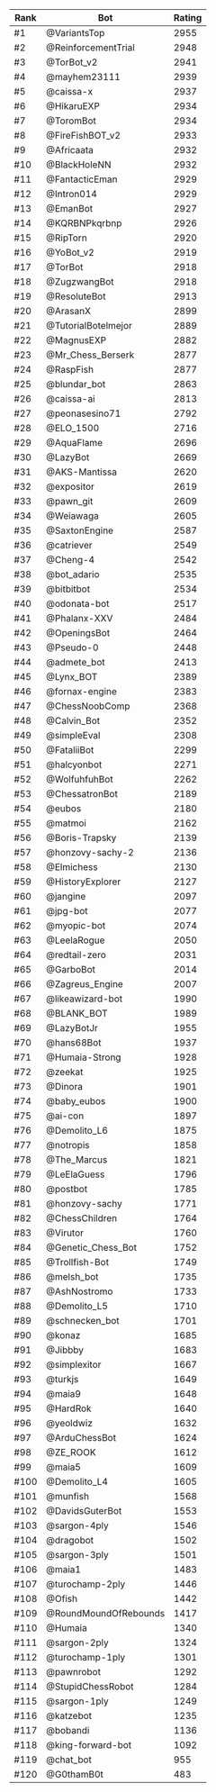 Rank|Bot|Rating
---|---|---
#1|@VariantsTop|2955
#2|@ReinforcementTrial|2948
#3|@TorBot_v2|2941
#4|@mayhem23111|2939
#5|@caissa-x|2937
#6|@HikaruEXP|2934
#7|@ToromBot|2934
#8|@FireFishBOT_v2|2933
#9|@Africaata|2932
#10|@BlackHoleNN|2932
#11|@FantacticEman|2929
#12|@Intron014|2929
#13|@EmanBot|2927
#14|@KQRBNPkqrbnp|2926
#15|@RipTorn|2920
#16|@YoBot_v2|2919
#17|@TorBot|2918
#18|@ZugzwangBot|2918
#19|@ResoluteBot|2913
#20|@ArasanX|2899
#21|@TutorialBotelmejor|2889
#22|@MagnusEXP|2882
#23|@Mr_Chess_Berserk|2877
#24|@RaspFish|2877
#25|@blundar_bot|2863
#26|@caissa-ai|2813
#27|@peonasesino71|2792
#28|@ELO_1500|2716
#29|@AquaFlame|2696
#30|@LazyBot|2669
#31|@AKS-Mantissa|2620
#32|@expositor|2619
#33|@pawn_git|2609
#34|@Weiawaga|2605
#35|@SaxtonEngine|2587
#36|@catriever|2549
#37|@Cheng-4|2542
#38|@bot_adario|2535
#39|@bitbitbot|2534
#40|@odonata-bot|2517
#41|@Phalanx-XXV|2484
#42|@OpeningsBot|2464
#43|@Pseudo-0|2448
#44|@admete_bot|2413
#45|@Lynx_BOT|2389
#46|@fornax-engine|2383
#47|@ChessNoobComp|2368
#48|@Calvin_Bot|2352
#49|@simpleEval|2308
#50|@FataliiBot|2299
#51|@halcyonbot|2271
#52|@WolfuhfuhBot|2262
#53|@ChessatronBot|2189
#54|@eubos|2180
#55|@matmoi|2162
#56|@Boris-Trapsky|2139
#57|@honzovy-sachy-2|2136
#58|@Elmichess|2130
#59|@HistoryExplorer|2127
#60|@jangine|2097
#61|@jpg-bot|2077
#62|@myopic-bot|2074
#63|@LeelaRogue|2050
#64|@redtail-zero|2031
#65|@GarboBot|2014
#66|@Zagreus_Engine|2007
#67|@likeawizard-bot|1990
#68|@BLANK_BOT|1989
#69|@LazyBotJr|1955
#70|@hans68Bot|1937
#71|@Humaia-Strong|1928
#72|@zeekat|1925
#73|@Dinora|1901
#74|@baby_eubos|1900
#75|@ai-con|1897
#76|@Demolito_L6|1875
#77|@notropis|1858
#78|@The_Marcus|1821
#79|@LeElaGuess|1796
#80|@postbot|1785
#81|@honzovy-sachy|1771
#82|@ChessChildren|1764
#83|@Virutor|1760
#84|@Genetic_Chess_Bot|1752
#85|@Trollfish-Bot|1749
#86|@melsh_bot|1735
#87|@AshNostromo|1733
#88|@Demolito_L5|1710
#89|@schnecken_bot|1701
#90|@konaz|1685
#91|@Jibbby|1683
#92|@simplexitor|1667
#93|@turkjs|1649
#94|@maia9|1648
#95|@HardRok|1640
#96|@yeoldwiz|1632
#97|@ArduChessBot|1624
#98|@ZE_ROOK|1612
#99|@maia5|1609
#100|@Demolito_L4|1605
#101|@munfish|1568
#102|@DavidsGuterBot|1553
#103|@sargon-4ply|1546
#104|@dragobot|1502
#105|@sargon-3ply|1501
#106|@maia1|1483
#107|@turochamp-2ply|1446
#108|@Ofish|1442
#109|@RoundMoundOfRebounds|1417
#110|@Humaia|1340
#111|@sargon-2ply|1324
#112|@turochamp-1ply|1301
#113|@pawnrobot|1292
#114|@StupidChessRobot|1284
#115|@sargon-1ply|1249
#116|@katzebot|1235
#117|@bobandi|1136
#118|@king-forward-bot|1092
#119|@chat_bot|955
#120|@G0thamB0t|483
